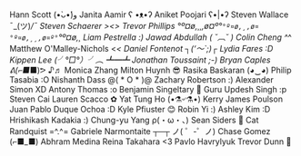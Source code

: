 Hann Scott (•̀ᴗ•́)و
Janita Aamir ʕ •ᴥ•ʔ
Aniket Poojari ʕ•|•ʔ
Steven Wallace ¯\_(ツ)_/¯ 
Steven Schaerer ><>
Trevor Phillips °º¤ø,¸¸,ø¤º°`°º¤ø,¸,ø¤°º¤ø,¸¸,ø¤º°`°º¤ø,¸
Liam Pestrella :)
Jawad Abdullah ( ˘︹˘ )
Colin Cheng ^_^
Matthew O'Malley-Nichols <_<
Daniel Fontenot ┐(‘～`;)┌
Lydia Fares :D
Kippen Lee (╯°□°）╯︵ ┻━┻ 
Jonathan Toussaint ;-)
Bryan Caples ᕕ(⌐■_■)ᕗ ♪♬
Monica Zhang
Milton Huynh 😎
Rasika Baskaran (◕‿◕)
Philip Tasabia :O
Nishanth Dass @( * O * )@
Zachary Robertson :)
Alexander Simon XD
Antony Thomas :o
Benjamin Singeltary 👻
Guru Updesh Singh :p
Steven Cai
Lauren Scacco ✿
Yat Tung Ho (•⚗৺⚗•)
Kerry James Poulson
Juan Pablo Duque Ochoa :D
Kyle Pfiuster 😊
Robin Yi :)
Ashley Kim :D
Hrishikash Kadakia :)
Chung-yu Yang ρ(・ω・、)
Sean Siders 🫠
Cat Randquist =^.^=
Gabriele Narmontaite ┬─┬ ノ( ゜-゜ノ)
Chase Gomez (⌐■_■)
Abhram Medina
Reina Takahara <3
Pavlo Havrylyuk
Trevor Dunn 🦖